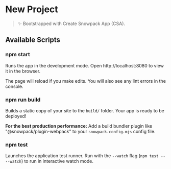 # New Project

> ✨ Bootstrapped with Create Snowpack App (CSA).

## Available Scripts

### npm start

Runs the app in the development mode. Open http://localhost:8080 to view it in
the browser.

The page will reload if you make edits. You will also see any lint errors in the
console.

### npm run build

Builds a static copy of your site to the `build/` folder. Your app is ready to
be deployed!

**For the best production performance:** Add a build bundler plugin like
"@snowpack/plugin-webpack" to your `snowpack.config.mjs` config file.

### npm test

Launches the application test runner. Run with the `--watch` flag
(`npm test -- --watch`) to run in interactive watch mode.
